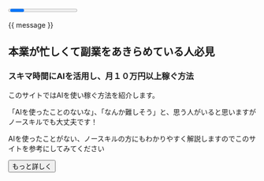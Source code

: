 <!DOCTYPE html>
<html>
  <head>
    <meta charset="utf-8">
    <meta name="viewport" content="width=device-width, initial-scale=1">
    <title>ワンクリック詐欺体験サイト</title>
    <link rel="stylesheet" href="https://cdn.jsdelivr.net/npm/bulma@1.0.1/css/bulma.min.css">
  </head>
  <body>
  <section class="hero is-fullheight" style="background: url(https://www.pakutaso.com/shared/img/thumb/kissaten24-Lightroom_MG_8742_TP_V.jpg)" height:900px>
  <div class="hero-body">
　　<div id="app" class="container">
  <div v-if="seen" class="notification">
<progress class="progress is-small is-primary" max="100">0%</progress>
  <p class="is-size-4">{{ message }}</p>
</div>
<style>
    </style>
      <h1 class="title is-size-1 has-text-white">
     本業が忙しくて副業をあきらめている人必見
      </h1>
      <section class="hero">
    <div class="hero-body">
      <div class="container">
        <h1 class="title is-size-2 has-text-white">
スキマ時間にAIを活用し、月１０万円以上稼ぐ方法
        </h1>
  <p class="is-size-5 has-text-white">このサイトではAIを使い稼ぐ方法を紹介します。</p>
    <p class="is-size-5 has-text-white">「AIを使ったことのないな」、「なんか難しそう」と、思う人がいると思いますがノースキルでも大丈夫です！</p>
    <p class="is-size-5 has-text-white">AIを使ったことがない、ノースキルの方にもわかりやすく解説しますのでこのサイトを参考にしてみてください</p>
  <button v-on:click="move" class="button is-primary is-large">もっと詳しく</button>
</section>
<script src="https://cdn.jsdelivr.net/npm/vue/dist/vue.js"></script>
<script type="text/javascript" src="index.js"></script>
  </body>
</html>
